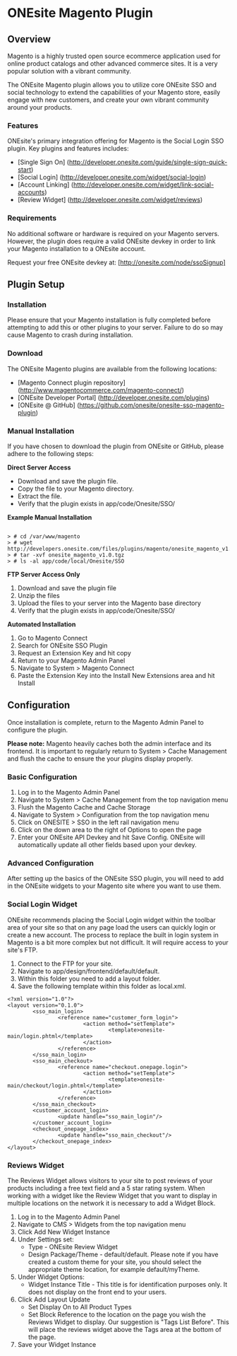 # ONEsite Magento Plugin

## Overview

Magento is a highly trusted open source ecommerce application used for online product catalogs and other advanced commerce sites.  It is a very popular solution with a vibrant community.

The ONEsite Magento plugin allows you to utilize core ONEsite SSO and social technology to extend the capabilities of your Magento store, easily engage with new customers, and create your own vibrant community around your products.

### Features

ONEsite's primary integration offering for Magento is the Social Login SSO plugin.  Key plugins and features includes:

 * [Single Sign On] (http://developer.onesite.com/guide/single-sign-quick-start)
 * [Social Login] (http://developer.onesite.com/widget/social-login)
 * [Account Linking] (http://developer.onesite.com/widget/link-social-accounts)
 * [Review Widget] (http://developer.onesite.com/widget/reviews)

### Requirements

No additional software or hardware is required on your Magento servers.  However, the plugin does require a valid ONEsite devkey in order to link your Magento installation to a ONEsite account.

Request your free ONEsite devkey at: [http://onesite.com/node/ssoSignup]

## Plugin Setup

### Installation

Please ensure that your Magento installation is fully completed before attempting to add this or other plugins to your server.   Failure to do so may cause Magento to crash during installation.

### Download

The ONEsite Magento plugins are available from the following locations:

 * [Magento Connect plugin repository] (http://www.magentocommerce.com/magento-connect/)
 * [ONEsite Developer Portal] (http://developer.onesite.com/plugins)
 * [ONEsite @ GitHub] (https://github.com/onesite/onesite-sso-magento-plugin)

### Manual Installation

If you have chosen to download the plugin from ONEsite or GitHub, please adhere to the following steps:

**Direct Server Access**

 * Download and save the plugin file.
 * Copy the file to your Magento directory.
 * Extract the file.
 * Verify that the plugin exists in app/code/Onesite/SSO/

**Example Manual Installation**
<pre><code>
> # cd /var/www/magento
> # wget http://developers.onesite.com/files/plugins/magento/onesite_magento_v1.0.tgz
> # tar -xvf onesite_magento_v1.0.tgz
> # ls -al app/code/local/Onesite/SSO
</code></pre>

**FTP Server Access Only**

 1. Download and save the plugin file
 2. Unzip the files
 3. Upload the files to your server into the Magento base directory
 4. Verify that the plugin exists in app/code/Onesite/SSO/

**Automated Installation**

 1. Go to Magento Connect
 2. Search for ONEsite SSO Plugin
 3. Request an Extension Key and hit copy
 4. Return to your Magento Admin Panel
 5. Navigate to System > Magento Connect
 6. Paste the Extension Key into the Install New Extensions area and hit Install 
 
## Configuration

Once installation is complete, return to the Magento Admin Panel to configure the plugin.

**Please note:** Magento heavily caches both the admin interface and its frontend.  It is important to regularly return to System > Cache Management and flush the cache to ensure the your plugins display properly.

### Basic Configuration

 1. Log in to the Magento Admin Panel
 2. Navigate to System > Cache Management from the top navigation menu
 3. Flush the Magento Cache and Cache Storage
 4. Navigate to System > Configuration from the top navigation menu
 5. Click on ONESITE > SSO in the left rail navigation menu 
 6. Click on the down area to the right of Options to open the page
 7. Enter your ONEsite API Devkey and hit Save Config.  ONEsite will automatically update all other fields based upon your devkey.

### Advanced Configuration

After setting up the basics of the ONEsite SSO plugin, you will need to add in the ONEsite widgets to your Magento site where you want to use them.

### Social Login Widget

ONEsite recommends placing the Social Login widget within the toolbar area of your site so that on any page load the users can quickly login or create a new account.  The process to replace the built in login system in Magento is a bit more complex but not difficult.  It will require access to your site's FTP.

 1. Connect to the FTP for your site.
 2. Navigate to app/design/frontend/default/default.
 4. Within this folder you need to add a layout folder.
 5. Save the following template within this folder as local.xml.

<pre><code>&lt;?xml version="1.0"?&gt;
&lt;layout version="0.1.0"&gt;
        &lt;sso_main_login&gt;
                &lt;reference name="customer_form_login"&gt;
                        &lt;action method="setTemplate"&gt;
                                &lt;template&gt;onesite-main/login.phtml&lt;/template&gt;
                        &lt;/action&gt;
                &lt;/reference&gt;
        &lt;/sso_main_login&gt;
        &lt;sso_main_checkout&gt;
                &lt;reference name="checkout.onepage.login"&gt;
                        &lt;action method="setTemplate"&gt;
                                &lt;template&gt;onesite-main/checkout/login.phtml&lt;/template&gt;
                        &lt;/action&gt;
                &lt;/reference&gt;
        &lt;/sso_main_checkout&gt;
        &lt;customer_account_login&gt;
                &lt;update handle="sso_main_login"/&gt;
        &lt;/customer_account_login&gt;
        &lt;checkout_onepage_index&gt;
                &lt;update handle="sso_main_checkout"/&gt;
        &lt;/checkout_onepage_index&gt;
&lt;/layout&gt;
</code></pre>

### Reviews Widget

The Reviews Widget allows visitors to your site to post reviews of your products including a free text field and a 5 star rating system.  When working with a widget like the Review Widget that you want to display in multiple locations on the network it is necessary to add a Widget Block.

 1. Log in to the Magento Admin Panel
 2. Navigate to CMS > Widgets from the top navigation menu
 3. Click Add New Widget Instance
 4. Under Settings set:
	* Type - ONEsite Review Widget
	* Design Package/Theme - default/default.  Please note if you have created a custom theme for your site, you should select the appropriate theme location, for example default/myTheme.
 5. Under Widget Options:
	* Widget Instance Title - This title is for identification purposes only.  It does not display on the front end to your users.
 6. Click Add Layout Update
	* Set Display On to All Product Types
	* Set Block Reference to the location on the page you wish the Reviews Widget to display.  Our suggestion is "Tags List Before".  This will place the reviews widget above the Tags area at the bottom of the page.
 7. Save your Widget Instance

 

